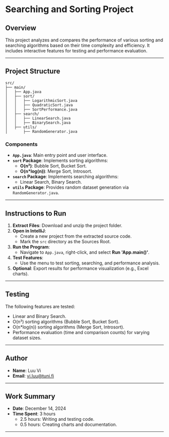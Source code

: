 # **Searching and Sorting Project**

## **Overview**
This project analyzes and compares the performance of various sorting and searching algorithms based on their time complexity and efficiency. It includes interactive features for testing and performance evaluation.

---

## **Project Structure**

```
src/
├── main/
│   ├── App.java
│   ├── sort/
│   │   ├── LogarithmicSort.java
│   │   ├── QuadraticSort.java
│   │   ├── SortPerformance.java
│   ├── search/
│   │   ├── LinearSearch.java
│   │   ├── BinarySearch.java
│   ├── utils/
│       ├── RandomGenerator.java
```

### **Components**
- **`App.java`**: Main entry point and user interface.
- **`sort` Package**: Implements sorting algorithms:
  - **O(n²)**: Bubble Sort, Bucket Sort.
  - **O(n*log(n))**: Merge Sort, Introsort.
- **`search` Package**: Implements searching algorithms:
  - Linear Search, Binary Search.
- **`utils` Package**: Provides random dataset generation via `RandomGenerator.java`.

---

## **Instructions to Run**
1. **Extract Files**: Download and unzip the project folder.
2. **Open in IntelliJ**:
   - Create a new project from the extracted source code.
   - Mark the `src` directory as the Sources Root.
3. **Run the Program**:
   - Navigate to `App.java`, right-click, and select **Run 'App.main()'**.
4. **Test Features**:
   - Use the menu to test sorting, searching, and performance analysis.
5. **Optional**: Export results for performance visualization (e.g., Excel charts).

---

## **Testing**
The following features are tested:
- Linear and Binary Search.
- O(n²) sorting algorithms (Bubble Sort, Bucket Sort).
- O(n*log(n)) sorting algorithms (Merge Sort, Introsort).
- Performance evaluation (time and comparison counts) for varying dataset sizes.

---

## **Author**
- **Name**: Luu Vi  
- **Email**: vi.luu@tuni.fi  

---

## **Work Summary**
- **Date**: December 14, 2024  
- **Time Spent**: 3 hours  
  - 2.5 hours: Writing and testing code.
  - 0.5 hours: Creating charts and documentation.  

--- 
